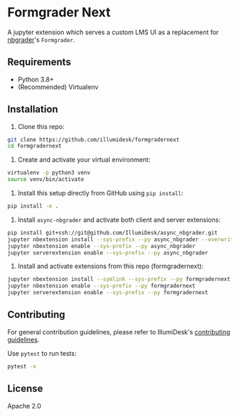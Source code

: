 # Formgrader Next

A jupyter extension which serves a custom LMS UI as a replacement for [nbgrader](https://github.com/jupyter/nbgrader)'s `Formgrader`.

## Requirements

- Python 3.8+
- (Recommended) Virtualenv

## Installation

1. Clone this repo:

```bash
git clone https://github.com/illumidesk/formgradernext
cd formgradernext
```

1. Create and activate your virtual environment:

```bash
virtualenv -p python3 venv
source venv/bin/activate
```

1. Install this setup directly from GitHub using `pip install`:

```bash
pip install -e .
```

1. Install `async-nbgrader` and activate both client and server extensions:

```bash
pip install git+ssh://git@github.com/IllumiDesk/async_nbgrader.git
jupyter nbextension install --sys-prefix --py async_nbgrader --overwrite
jupyter nbextension enable --sys-prefix --py async_nbgrader
jupyter serverextension enable --sys-prefix --py async_nbgrader
```

1. Install and activate extensions from this repo (formgradernext):

```bash
jupyter nbextension install --symlink --sys-prefix --py formgradernext --overwrite
jupyter nbextension enable --sys-prefix --py formgradernext
jupyter serverextension enable --sys-prefix --py formgradernext
```

## Contributing

For general contribution guidelines, please refer to IllumiDesk's [contributing guidelines](https://github.com/IllumiDesk/illumidesk/blob/main/CONTRIBUTING.md).

Use `pytest` to run tests:

```bash
pytest -v
```

## License

Apache 2.0
